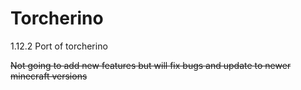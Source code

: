# Torcherino
1.12.2 Port of torcherino

~~Not going to add new features but will fix bugs and update to newer minecraft versions~~


